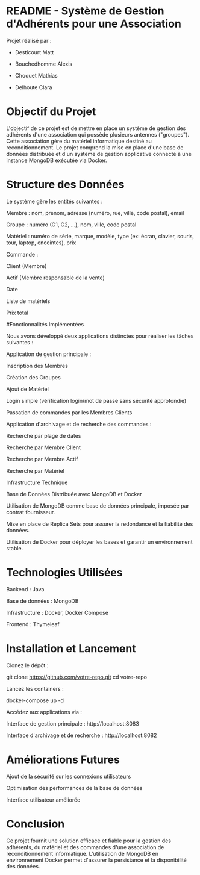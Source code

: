 # README - Système de Gestion d'Adhérents pour une Association

Projet réalisé par :

- Desticourt Matt

- Bouchedhomme Alexis

- Choquet Mathias

- Delhoute Clara

# Objectif du Projet

L'objectif de ce projet est de mettre en place un système de gestion des adhérents d'une association qui possède plusieurs antennes ("groupes"). Cette association gère du matériel informatique destiné au reconditionnement. Le projet comprend la mise en place d'une base de données distribuée et d'un système de gestion applicative connecté à une instance MongoDB exécutée via Docker.

# Structure des Données

Le système gère les entités suivantes :

Membre : nom, prénom, adresse (numéro, rue, ville, code postal), email

Groupe : numéro (G1, G2, ...), nom, ville, code postal

Matériel : numéro de série, marque, modèle, type (ex: écran, clavier, souris, tour, laptop, enceintes), prix

Commande :

Client (Membre)

Actif (Membre responsable de la vente)

Date

Liste de matériels

Prix total

#Fonctionnalités Implémentées

Nous avons développé deux applications distinctes pour réaliser les tâches suivantes :

Application de gestion principale :

Inscription des Membres

Création des Groupes

Ajout de Matériel

Login simple (vérification login/mot de passe sans sécurité approfondie)

Passation de commandes par les Membres Clients

Application d'archivage et de recherche des commandes :

Recherche par plage de dates

Recherche par Membre Client

Recherche par Membre Actif

Recherche par Matériel

Infrastructure Technique

Base de Données Distribuée avec MongoDB et Docker

Utilisation de MongoDB comme base de données principale, imposée par contrat fournisseur.

Mise en place de Replica Sets pour assurer la redondance et la fiabilité des données.

Utilisation de Docker pour déployer les bases et garantir un environnement stable.

# Technologies Utilisées

Backend : Java

Base de données : MongoDB

Infrastructure : Docker, Docker Compose

Frontend : Thymeleaf

# Installation et Lancement

Clonez le dépôt :

git clone https://github.com/votre-repo.git
cd votre-repo

Lancez les containers :

docker-compose up -d

Accédez aux applications via :

Interface de gestion principale : http://localhost:8083

Interface d'archivage et de recherche : http://localhost:8082

# Améliorations Futures

Ajout de la sécurité sur les connexions utilisateurs

Optimisation des performances de la base de données

Interface utilisateur améliorée

# Conclusion

Ce projet fournit une solution efficace et fiable pour la gestion des adhérents, du matériel et des commandes d'une association de reconditionnement informatique. L'utilisation de MongoDB en environnement Docker permet d'assurer la persistance et la disponibilité des données.
